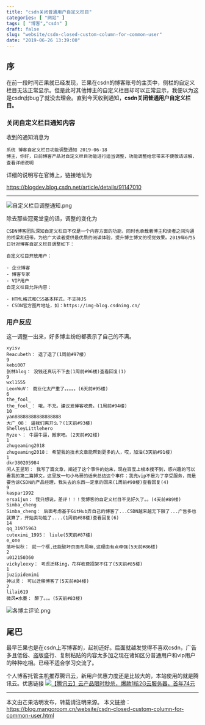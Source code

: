 ```yaml
---
title: "csdn关闭普通用户自定义栏目"
categories: [ "网站" ]
tags: [ "博客","csdn" ]
draft: false
slug: "website/csdn-closed-custom-column-for-common-user"
date: "2019-06-26 13:39:00"
---
```


## 序

在前一段时间芒果就已经发现，芒果在csdn的博客账号的主页中，侧栏的自定义栏目无法正常显示。但是此时其他博主的自定义栏目却可以正常显示，我便以为这是csdn出bug了就没去理会。直到今天收到通知，**csdn关闭普通用户自定义栏目。**

### 关闭自定义栏目通知内容

收到的通知消息为

```
系统 博客自定义栏目功能调整通知 2019-06-18
博主，你好，日前博客产品对自定义栏目功能进行适当调整，功能调整给您带来不便敬请谅解，查看详细说明
```

详细的说明写在官博上，链接地址为

https://blogdev.blog.csdn.net/article/details/91147010

---

![自定义栏目调整通知.png][1]

除去那些冠冕堂皇的话，调整的变化为

```
CSDN博客团队深知自定义栏目不仅是一个内容方面的功能，同时也承载着博主和读者之间沟通的桥梁和纽带。为给广大读者提供最优质的阅读体验，提升博主博文的视觉效果。2019年6月5日针对博客自定义栏目调整如下：

自定义栏目开放用户：

- 企业博客
- 博客专家
- VIP用户
自定义栏目允许内容：

- HTML格式和CSS基本样式，不支持JS
- CSDN官方图片地址，如：https://img-blog.csdnimg.cn/
```

### 用户反应

这一调整一出来，好多博主纷纷都表示了自己的不满。

```
xyisv
Reacubeth： 退了退了(1周前#97楼)
9
kebi007
张林blog： 没钱还真玩不下去(1周前#96楼)查看回复(1)
9
wxl1555
LeonWuV： 商业化太严重了。。。。。(6天前#95楼)
6
the_fool_
the_fool_： 哦，不充。建议发博客收费。(1周前#94楼)
10
yan88888888888888888
大广_08： 逼我们离开么？(1天前#93楼)
ShelleyLittlehero
Ryze丶： 牛逼牛逼，搬家吧。(2天前#92楼)
1
zhugeaming2018
zhugeaming2018： 希望我的技术文章能帮到更多的人，哎，加油(3天前#91楼)
1
dkr380205984
闲人王昱珩： 我写了篇文章，阐述了这个事件的始末，现在百度上根本搜不到，感兴趣的可以看我的第二篇博文，这里放一句小马哥的话来总结这个事件：我充vip不是为了享受服务，而是要告诉CSDN的产品经理，我失去的东西一定拿的回来(1周前#90楼)查看回复(4)
9
kaspar1992
ersaijun： 我只想说，差评！！！我博客的自定义栏目不见好久了。。(4天前#89楼)
Simba_cheng
Simba_cheng： 后面考虑基于GitHub弄自己的博客了...CSDN越来越无下限了...广告多也就算了，开始卖功能了....(1周前#88楼)查看回复(6)
14
qq_31975963
cuteximi_1995： liule(5天前#87楼)
e_one
落叶似秋： 就一个框,还能破坏页面布局嘛,这理由有点牵强(5天前#86楼)
2
u012150360
vickyleexy： 考虑迁移ing，花样收费招架不住了(5天前#85楼)
1
juzipidemimi
神以灵： 可以迁移博客了(5天前#84楼)
2
lilai619
微风❤水墨： 醉了。。。(5天前#83楼)
```
![各博主评论.png][2]

## 尾巴

最早芒果也是在csdn上写博客的，起初还好。后面就越发觉得不喜欢csdn，广告多且低俗、盗版盛行、复制粘贴的内容太多加之现在诸如区分普通用户和vip用户的种种吃相。已经不适合学习交流了。

个人博客托管主机推荐腾讯云，新用户优惠力度还是比较大的，本站使用的就是腾讯云。优惠链接
[![【腾讯云】云产品限时秒杀，爆款1核2G云服务器，首年74元](https://mangoroom.cn/usr/uploads/2021/09/2788699968.jpg)](https://curl.qcloud.com/ArhxAoxC)

--- 

本文由芒果浩明发布，转载请注明来源。
本文链接：https://blog.mangoroom.cn/website/csdn-closed-custom-column-for-common-user.html

  [1]: https://mangoroom.cn/usr/uploads/2019/06/1117439585.png
  [2]: https://mangoroom.cn/usr/uploads/2019/06/4289386239.png